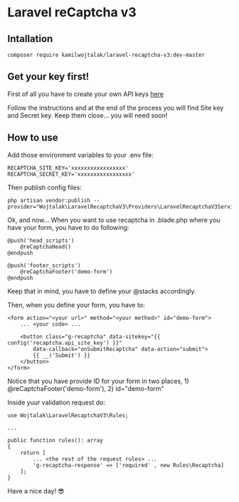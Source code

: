 # Laravel reCaptcha v3

## Intallation

```
composer require kamilwojtalak/laravel-recaptcha-v3:dev-master
```

## Get your key first!

First of all you have to create your own API keys [here](https://www.google.com/recaptcha/admin/site/446028211) 

Follow the instructions and at the end of the process you will find Site key and Secret key. Keep them close... you will need soon!  

## How to use

Add those environment variables to your .env file:  

```
RECAPTCHA_SITE_KEY='xxxxxxxxxxxxxxxxx'
RECAPTCHA_SECRET_KEY='xxxxxxxxxxxxxxxxx'
```

Then publish config files:  

```
php artisan vendor:publish --provider="Wojtalak\LaravelRecaptchaV3\Providers\LaravelRecaptchaV3ServiceProvider"
```

Ok, and now... When you want to use recaptcha in .blade.php where you have your form, you have to do following:  

```
@push('head_scripts')
    @reCaptchaHead()
@endpush

@push('footer_scripts')
    @reCaptchaFooter('demo-form')
@endpush
```

Keep that in mind, you have to define your @stacks accordingly.  

Then, when you define your form, you have to: 

```
<form action="<your url>" method="<your method>" id="demo-form">
    ... <your code> ...

    <button class="g-recaptcha" data-sitekey="{{ config('recaptcha.api_site_key') }}"
        data-callback="onSubmitRecaptcha" data-action="submit">
        {{ __('Submit') }}
    </button>
</form>
```

Notice that you have provide ID for your form in two places, 1) @reCaptchaFooter('demo-form'), 2) id="demo-form"  


Inside yuur validation request do:  

```
use Wojtalak\LaravelRecaptchaV3\Rules;

...

public function rules(): array
{
    return [
        ... <the rest of the request rules> ...
        'g-recaptcha-response' => ['required' , new Rules\Recaptcha]
    ];
}
```

Have a nice day! 😎  
